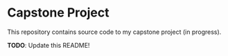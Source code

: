 # Capstone Project

This repository contains source code to my capstone project (in progress).

**TODO**: Update this README!